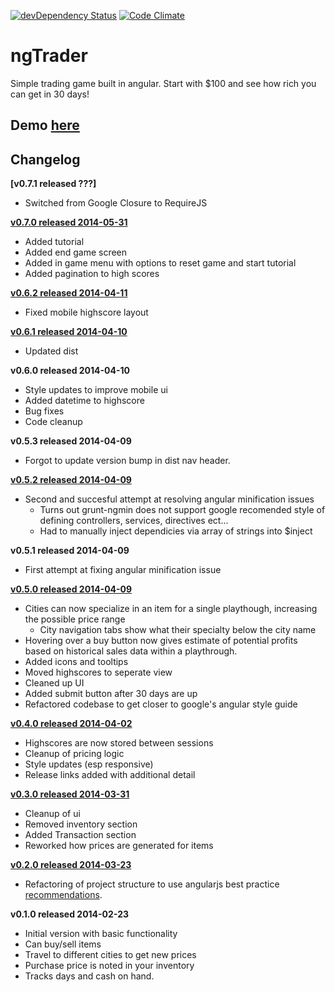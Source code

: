 [![devDependency Status](https://david-dm.org/jarekb84/ngTrader/dev-status.png)](https://david-dm.org/jarekb84/ngTrader#info=devDependencies) [![Code Climate](https://codeclimate.com/github/jarekb84/ngTrader.png)](https://codeclimate.com/github/jarekb84/ngTrader)

ngTrader
================
Simple trading game built in angular. Start with $100 and see how rich you can get in 30 days!

## Demo [here](http://jarekb84.github.io/ngTrader)

## Changelog
**[v0.7.1 released ???]**
* Switched from Google Closure to RequireJS 

**[v0.7.0 released 2014-05-31](https://github.com/jarekb84/ngTrader/releases/tag/v0.7.0)**
* Added tutorial
* Added end game screen
* Added in game menu with options to reset game and start tutorial
* Added pagination to high scores

**[v0.6.2 released 2014-04-11](https://github.com/jarekb84/ngTrader/releases/tag/v0.6.2)**
* Fixed mobile highscore layout

**[v0.6.1 released 2014-04-10](https://github.com/jarekb84/ngTrader/releases/tag/v0.6.1)**
* Updated dist

**v0.6.0 released 2014-04-10**
* Style updates to improve mobile ui
* Added datetime to highscore
* Bug fixes
* Code cleanup

**v0.5.3 released 2014-04-09**
* Forgot to update version bump in dist nav header.

**[v0.5.2 released 2014-04-09](https://github.com/jarekb84/ngTrader/releases/tag/v0.5.2)**
* Second and succesful attempt at resolving angular minification issues
    - Turns out grunt-ngmin does not support google recomended style of defining controllers, services, directives ect...
    - Had to manually inject dependicies via array of strings into $inject

**v0.5.1 released 2014-04-09**
* First attempt at fixing angular minification issue

**[v0.5.0 released 2014-04-09](https://github.com/jarekb84/ngTrader/releases/tag/v0.5.0)**
* Cities can now specialize in an item for a single playthough, increasing the possible price range
    - City navigation tabs show what their specialty below the city name
* Hovering over a buy button now gives estimate of potential profits based on historical sales data within a playthrough.
* Added icons and tooltips
* Moved highscores to seperate view
* Cleaned up UI
* Added submit button after 30 days are up
* Refactored codebase to get closer to google's angular style guide

**[v0.4.0 released 2014-04-02](https://github.com/jarekb84/ngTrader/releases/tag/v0.4.0)**
* Highscores are now stored between sessions
* Cleanup of pricing logic
* Style updates (esp responsive)
* Release links added with additional detail

**[v0.3.0 released 2014-03-31](https://github.com/jarekb84/ngTrader/releases/tag/v0.3.0)**
* Cleanup of ui
* Removed inventory section    
* Added Transaction section    
* Reworked how prices are generated for items    

**[v0.2.0 released 2014-03-23](https://github.com/jarekb84/ngTrader/releases/tag/v0.3.0)**
* Refactoring of project structure to use angularjs best practice [recommendations](https://docs.google.com/document/d/1XXMvReO8-Awi1EZXAXS4PzDzdNvV6pGcuaF4Q9821Es/pub).

**v0.1.0 released 2014-02-23**
* Initial version with basic functionality
* Can buy/sell items
* Travel to different cities to get new prices
* Purchase price is noted in your inventory
* Tracks days and cash on hand.
